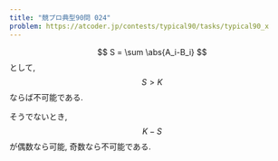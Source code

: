 ```yaml
---
title: "競プロ典型90問 024"
problem: https://atcoder.jp/contests/typical90/tasks/typical90_x
---
```

$$ S = \sum \abs{A_i-B_i} $$ として, $$ S > K $$ ならば不可能である.

そうでないとき, $$ K-S $$ が偶数なら可能, 奇数なら不可能である.

